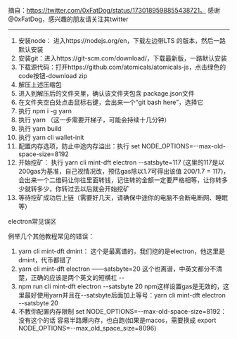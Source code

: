 摘自：https://twitter.com/0xFatDog/status/1730189598855438721。 感谢@0xFatDog，感兴趣的朋友请关注其twitter


  
-------------------------------

1. 安装node： 进入https://nodejs.org/en，下载左边带LTS 的版本，然后一路默认安装
2. 安装git：进入https://git-scm.com/download/，下载最新版，一路默认安装
3. 下载源代码：打开https://github.com/atomicals/atomicals-js，点击绿色的code按钮-download zip
3. 解压上述压缩包
4. 进入到解压后的文件夹里，确认该文件夹包含 package.json文件
5. 在文件夹空白处点击鼠标右键，会出来一个“git bash here”，选择它
6. 执行 npm i -g yarn
7. 执行 yarn （这一步需要开梯子，可能会持续十几分钟）
8. 执行 yarn build
9. 执行 yarn cli wallet-init
10. 配置内存选项，防止中途内存溢出：执行 set NODE_OPTIONS=--max-old-space-size=8192
11. 开始挖矿： 执行 yarn cli mint-dft electron --satsbyte=117  (这里的117是以200gas为基准，自己视情况改，预估gas除以1.7可得出该值  200/1.7 = 117)，会出来一个二维码让你往里面转钱，记住转的金额一定要严格相等，让你转多少就转多少，你转过去以后就会开始挖矿
12.  等待挖矿成功后上链（需要好几天，请确保中途你的电脑不会断电断网、睡眠等）

electron常见误区

例举几个其他教程常见的错误：

1. yarn cli mint-dft dmint： 这个是最离谱的，我们挖的是electron，他这里是dmint，代币都错了
2. yarn cli mint-dft electron ——satsbyte=20 这个也离谱，中英文都分不清楚，正确的应该是两个英文的短横杠 --
3. npm run cli mint-dft electron --satsbyte 20  npm这样设置gas是无效的，这里最好使用yarn并且在--satsbyte后面加上等号：yarn cli mint-dft electron --satsbyte 20
4.  不教你配置内存限制 set NODE_OPTIONS=--max-old-space-size=8192： 没有这个的话 容易半路爆内存，也白跑(如果是macos，需要换成 export NODE_OPTIONS=--max_old_space_size=8096)
